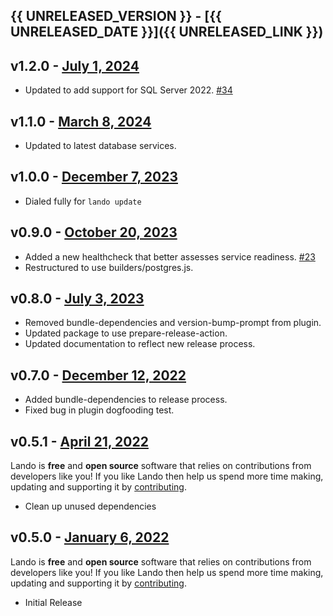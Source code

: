 ## {{ UNRELEASED_VERSION }} - [{{ UNRELEASED_DATE }}]({{ UNRELEASED_LINK }})

## v1.2.0 - [July 1, 2024](https://github.com/lando/mssql/releases/tag/v1.2.0)

* Updated to add support for SQL Server 2022. [#34](https://github.com/lando/mssql/issues/34)

## v1.1.0 - [March 8, 2024](https://github.com/lando/mssql/releases/tag/v1.1.0)

* Updated to latest database services.

## v1.0.0 - [December 7, 2023](https://github.com/lando/mssql/releases/tag/v1.0.0)

* Dialed fully for `lando update`

## v0.9.0 - [October 20, 2023](https://github.com/lando/mssql/releases/tag/v0.9.0)

* Added a new healthcheck that better assesses service readiness. [#23](https://github.com/lando/mssql/pull/23)
* Restructured to use builders/postgres.js.

## v0.8.0 - [July 3, 2023](https://github.com/lando/mssql/releases/tag/v0.8.0)

* Removed bundle-dependencies and version-bump-prompt from plugin.
* Updated package to use prepare-release-action.
* Updated documentation to reflect new release process.

## v0.7.0 - [December 12, 2022](https://github.com/lando/mssql/releases/tag/v0.7.0)

* Added bundle-dependencies to release process.
* Fixed bug in plugin dogfooding test.

## v0.5.1 - [April 21, 2022](https://github.com/lando/mssql/releases/tag/v0.5.1)

Lando is **free** and **open source** software that relies on contributions from developers like you! If you like Lando then help us spend more time making, updating and supporting it by [contributing](https://github.com/sponsors/lando).

* Clean up unused dependencies

## v0.5.0 - [January 6, 2022](https://github.com/lando/mssql/releases/tag/v0.5.0)

Lando is **free** and **open source** software that relies on contributions from developers like you! If you like Lando then help us spend more time making, updating and supporting it by [contributing](https://github.com/sponsors/lando).

* Initial Release
